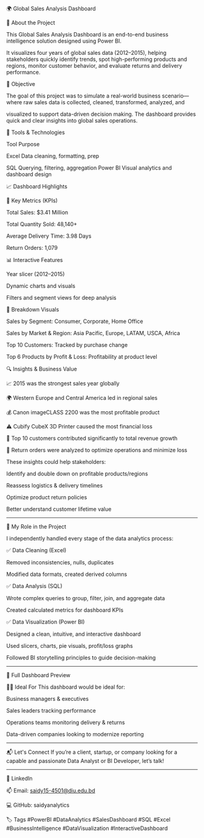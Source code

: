 🌍 Global Sales Analysis Dashboard



👋 About the Project


This Global Sales Analysis Dashboard is an end-to-end business intelligence solution designed using Power BI. 

It visualizes four years of global sales data (2012–2015), helping stakeholders quickly identify trends, spot high-performing products and regions, monitor customer behavior, and evaluate returns and delivery performance.



🚀 Objective


The goal of this project was to simulate a real-world business scenario—where raw sales data is collected, cleaned, transformed, analyzed, and 

visualized to support data-driven decision making. The dashboard provides quick and clear insights into global sales operations.

📌 Tools & Technologies


Tool	Purpose


Excel	Data cleaning, formatting, prep


SQL	Querying, filtering, aggregation
Power BI	Visual analytics and dashboard design

📈 Dashboard Highlights


🎯 Key Metrics (KPIs)


Total Sales: $3.41 Million

Total Quantity Sold: 48,140+

Average Delivery Time: 3.98 Days

Return Orders: 1,079

📊 Interactive Features


Year slicer (2012–2015)

Dynamic charts and visuals

Filters and segment views for deep analysis



🧩 Breakdown Visuals


Sales by Segment: Consumer, Corporate, Home Office


Sales by Market & Region: Asia Pacific, Europe, LATAM, USCA, Africa


Top 10 Customers: Tracked by purchase change


Top 6 Products by Profit & Loss: Profitability at product level



🔍 Insights & Business Value

📈 2015 was the strongest sales year globally


🌍 Western Europe and Central America led in regional sales


💰 Canon imageCLASS 2200 was the most profitable product


⚠️ Cubify CubeX 3D Printer caused the most financial loss


👥 Top 10 customers contributed significantly to total revenue growth


🔄 Return orders were analyzed to optimize operations and minimize loss




These insights could help stakeholders:


Identify and double down on profitable products/regions


Reassess logistics & delivery timelines


Optimize product return policies


Better understand customer lifetime value


---


🧠 My Role in the Project


I independently handled every stage of the data analytics process:

✅ Data Cleaning (Excel)

Removed inconsistencies, nulls, duplicates

Modified data formats, created derived columns


✅ Data Analysis (SQL)


Wrote complex queries to group, filter, join, and aggregate data

Created calculated metrics for dashboard KPIs


✅ Data Visualization (Power BI)

Designed a clean, intuitive, and interactive dashboard

Used slicers, charts, pie visuals, profit/loss graphs

Followed BI storytelling principles to guide decision-making

---


📸 Full Dashboard Preview


👨‍💼 Ideal For
This dashboard would be ideal for:


Business managers & executives


Sales leaders tracking performance


Operations teams monitoring delivery & returns


Data-driven companies looking to modernize reporting

---

📬 Let's Connect
If you’re a client, startup, or company looking for a capable and passionate Data Analyst or BI Developer, let’s talk!



---


🔗 LinkedIn

📫 Email: saidy15-4501@diu.edu.bd

💻 GitHub: saidyanalytics

🏷️ Tags
#PowerBI #DataAnalytics #SalesDashboard #SQL #Excel #BusinessIntelligence #DataVisualization #InteractiveDashboard
